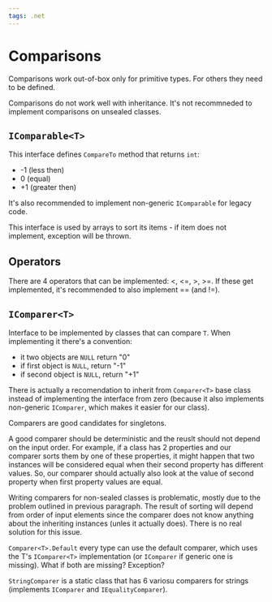 ```yaml
---
tags: .net
---
```


# Comparisons

Comparisons work out-of-box only for primitive types. For others they need to be
defined.

Comparisons do not work well with inheritance. It's not recommneded to implement
comparisons on unsealed classes.

## `IComparable<T>`

This interface defines `CompareTo` method that returns `int`:
- -1 (less then)
- 0 (equal)
- +1 (greater then)

It's also recommended to implement non-generic `IComparable` for legacy code.

This interface is used by arrays to sort its items - if item does not implement,
exception will be thrown.

## Operators

There are 4 operators that can be implemented: <, <=, >, >=. If these get
implemented, it's recommended to also implement == (and !=).

## `IComparer<T>`

Interface to be implemented by classes that can compare `T`. When implementing
it there's a convention:
- it two objects are `NULL` return "0"
- if first object is `NULL`, return "-1"
- if second object is `NULL`, return "+1"

There is actually a recomendation to inherit from `Comparer<T>` base class
instead of implementing the interface from zero (because it also implements
non-generic `IComparer`, which makes it easier for our class).

Comparers are good candidates for singletons.

A good comparer should be deterministic and the reuslt should not depend on the
input order. For example, if a class has 2 properties and our comparer sorts
them by one of these properties, it might happen that two instances will be
considered equal when their second property has different values. So, our
comparer should actually also look at the value of second property when first
property values are equal.

Writing comparers for non-sealed classes is problematic, mostly due to the
problem outlined in previous paragraph. The result of sorting will depend from
order of input elements since the comparer does not know anything about the
inheriting instances (unles it actually does). There is no real solution for
this issue.

`Comparer<T>.Default` every type can use the default comparer, which uses the
T's `IComparer<T>` implementation (or `IComparer` if generic one is missing).
What if both are missing? Exception?

`StringComparer` is a static class that has 6 variosu comparers for strings
(implements `IComparer` and `IEqualityComparer`).